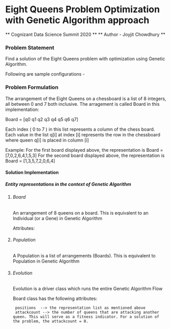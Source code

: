 # Eight Queens Problem Optimization with Genetic Algorithm approach

** Cognizant Data Science Summit 2020 **
** Author - Joyjit Chowdhury ** 


### Problem Statement
Find a solution of the Eight Queens problem with optimization using Genetic Algorithm.

Following are sample configurations - 




### Problem Formulation
The arrangement of the Eight Queens on a chessboard is a list of 8 integers, all between 0 and 7 both inclusive.
The arragement is called Board in this implementation:

Board = [q0 q1 q2 q3 q4 q5 q6 q7] 

Each index ( 0 to 7 ) in this list represents a column of the chess board.
Each value in the list q[i]  at index [i]  represents the row in the chessboard where queen q[i] is placed in column [i]

Example: 
For the first board displayed above,  the representation is Board = [7,0,2,6,4,1,5,3] 
For the second board displayed above, the representation is Board = [1,3,5,7,2,0,6,4] 
 
#### Solution Implementation

##### Entity representations in the context of Genetic Algorithm

1. ###### Board

   An arrangement of 8 queens on a board. This is equivalent to an Individual (or a Gene) in Genetic Algorithm 
    
   Attributes: 


2. ###### Population
    
   A Population is a list of arrangements (Boards).  This is equivalent to Population in Genetic Algorithm  

3. ###### Evolution

   Evolution is a driver class which runs the entire Genetic Algorithm Flow 

    Board class has the following attributes:
        
        positions  --> the representation list as mentioned above
        attackcount --> the number of queens that are attacking another queen. This will serve as a fitness indicator. For a solution of the problem, the attackcount = 0.
